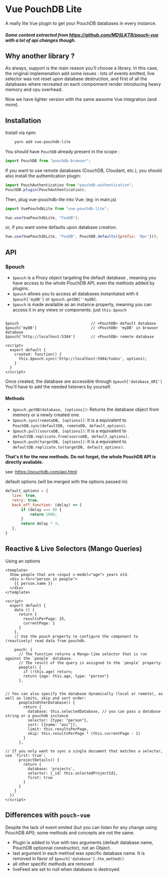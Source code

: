 # Vue PouchDB Lite

A really lite Vue plugin to get your PouchDB databases in every instance.

##### Some content extracted from https://github.com/MDSLKTR/pouch-vue with a lot of api changes though.

## Why another library ?
 As always, support is the main reason you'll choose a library. 
 In this case, the original implemenation add some issues : lots of events emitted, live selector was not reset upon database destruction, and first of all the databases where recreated on each componnent render introducing heavy memory and cpu overhead. 
 
 Now we have lighter version with the same awsome Vue integration (and more).

## Installation
Install via npm:
```sh
    yarn add vue-pouchdb-lite
```

You should have `PouchDB` already present in the scope :
```javascript
import PouchDB from "pouchdb-browser";
```

If you want to use remote databases (CouchDB, Cloudant, etc.), you should also install the authentication plugin:
```javascript
import PouchAuthentication from "pouchdb-authentication";
PouchDB.plugin(PouchAuthentication);
```

Then, plug vue-pouchdb-lite into Vue: (eg: in main.js)
```javascript
import VuePouchdbLite from "vue-pouchdb-lite";

Vue.use(VuePouchdbLite, "FooDB");
```
or, if you want some defaults upon database creation.

```javascript
Vue.use(VuePouchdbLite, "FooDB", PouchDB.defaults({prefix: 'Bar'}));
```

## API
### $pouch

* `$pouch` is a Proxy object targeting the default database , meaning you have access to the whole PouchDB API, even the methods added by plugins.
* `$pouch` allows you to access all databases instantiated with it `$pouch['myDB']` or `$pouch.getDB[''myDB]`.
* `$pouch` is made available as an instance property, meaning you can access it in any views or components. just `this.$pouch`

```vue

$pouch                                // <PouchDB> default database
$pouch['myDB']                        // <PouchDB> 'myDB' in browser database
$pouch['http://localhost:5384']       // <PouchDB> remote database

<script>
  export default {
    created: function() {
      this.$pouch.sync('http://localhost:5984/todos', options);
    }
  }
</script>
```

Once created, the database are accessible through `$pouch['database_URI']`
You'll have to add the needed listeners by yourself.

#### Methods

* `$pouch.getDB(database, [options])`: Returns the database object from memory or a newly created one.
* `$pouch.sync(remoteDB, [options])`: It is a equivalent to `PouchDB.sync(defaultDB, remoteDB, default_options)`. 
* `$pouch.pull(sourceDB, [options])`: It is a equivalent to `defaultDB.replicate.from(sourceDB, default_options)`. 
* `$pouch.push(targetDB, [options])`: It is a equivalent to `defaultDB.replicate.to(targetDB, default_options)`. 

**That's it for the new methods. Do not forget, the whole PouchDB API is directly avaliable.**

see :https://pouchdb.com/api.html

default options (will be merged with the options passed in):
 ```javascript
default_options = {
    live: true,
    retry: true,
    back_off_function: (delay) => {
        if (delay === 0) {
            return 1000;
        }
        return delay * 3;
    },
}
```

## Reactive & Live Selectors (Mango Queries)

Using an options 

```vue
<template>
  Show people that are <input v-model="age"> years old.
  <div v-for="person in people">
    {{ person.name }}
  </div>
</template>

<script>
  export default {
    data () {
      return {
        resultsPerPage: 25,
        currentPage: 1
      }
    },
    // Use the pouch property to configure the component to (reactively) read data from pouchdb.

    pouch: {
      // The function returns a Mango-like selector that is run against the `people` database.
      // The result of the query is assigned to the `people` property.
      people() {
        if (!this.age) return;
        return {age: this.age, type: "person"}
      },


// You can also specify the database dynamically (local or remote), as well as limits, skip and sort order:
      peopleInOtherDatabase() {
        return {
          database: this.selectedDatabase, // you can pass a database string or a pouchdb instance
          selector: {type: "person"},
          sort: [{name: "asc"}],
          limit: this.resultsPerPage,
          skip: this.resultsPerPage * (this.currentPage - 1)
        }
      },

// If you only want to sync a single document that matches a selector, use `first: true`:
      projectDetails() {
        return {
          database: 'projects',
          selector: {_id: this.selectedProjectId},
          first: true
        }
      }
    }
  })
</script>
```

## Differences with `pouch-vue`

Despite the lack of event emited (but you can listen for any change using  PouchDB API); some methods and concepts are not the same.

* Plugin is added to Vue with two arguments (default database name, PouchDB optionnal constructor), not an Object.
* last argument in each method was specific database name. It is removed in favor of `$pouch['database'].the_method()`
* all other specific methods are removed
* liveFeed are set to null when database is destroyed.